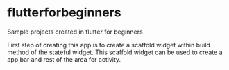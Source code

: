# flutterforbeginners
Sample projects created in flutter for beginners

First step of  creating this app is to create a scaffold widget within build method of the stateful widget.
This scaffold widget can be used to create a app bar and rest of the area for activity.
